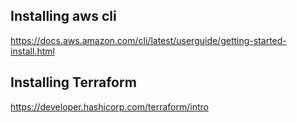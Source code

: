 ## Installing aws cli

https://docs.aws.amazon.com/cli/latest/userguide/getting-started-install.html


## Installing Terraform

https://developer.hashicorp.com/terraform/intro
